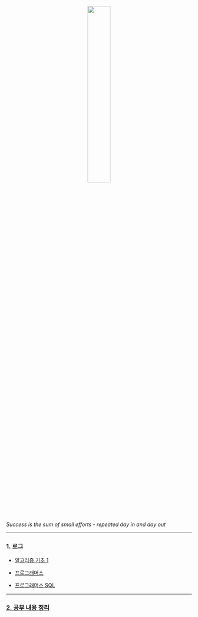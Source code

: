 <center><img src="https://64.media.tumblr.com/57beb931370e9b6cfe9bdf732117aca7/7ad04332e0d7d9ae-2f/s1280x1920/a66b90f5d7fd1143363b1cdf61a17ec9c00f5c76.jpg" width="35%" height="35%"></center>

<br>

*Success is the sum of small efforts - repeated day in and day out*

---
### 1. 로그
- [알고리즘 기초 1](https://github.com/22000546/ProblemSolving/wiki/Log1)

- [프로그래머스](https://github.com/22000546/ProblemSolving/wiki/Log2)

- [프로그래머스 SQL](https://github.com/22000546/ProblemSolving/wiki/Log3)

---
### [2. 공부 내용 정리](https://github.com/22000546/ProblemSolving/wiki/Notes)